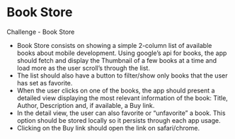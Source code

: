 # Book Store

Challenge - Book Store

* Book Store consists on showing a simple 2-column list of available books about mobile development. Using google’s api for books, the app should fetch and display the Thumbnail of a few books at a time and load more as the user scroll’s through the list.
* The list should also have a button to filter/show only books that the user has set as favorite.
* When the user clicks on one of the books, the app should present a detailed view displaying the most relevant information of the book: Title, Author, Description and, if available, a Buy link.
* In the detail view, the user can also favorite or “unfavorite” a book. This option should be stored locally so it persists through each app usage.
* Clicking on the Buy link should open the link on safari/chrome.
